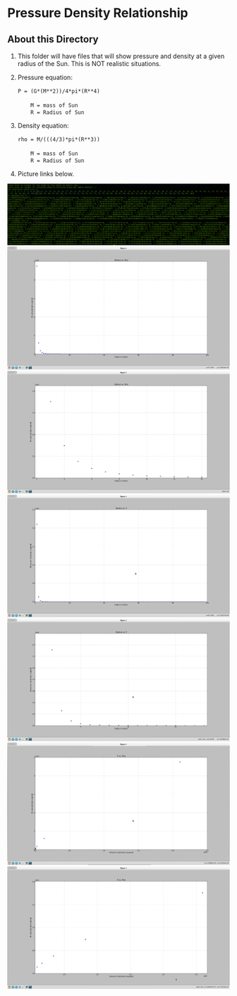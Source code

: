 Pressure Density Relationship
=============================

About this Directory
--------------------

1.  This folder will have files that will show pressure and density at a given
    radius of the Sun. This is NOT realistic situations.  

2.  Pressure equation:

        P = (G*(M**2))/4*pi*(R**4)

            M = mass of Sun
            R = Radius of Sun

3.  Density equation:

        rho = M/(((4/3)*pi*(R**3))

            M = mass of Sun
            R = Radius of Sun

4.  Picture links below.

![CMD Line output](https://raw.githubusercontent.com/jaylenw/helioseismology/master/pressure-density/Screenshots/Screenshot4.png)
![Plotting Radius vs. Rho](https://raw.githubusercontent.com/jaylenw/helioseismology/master/pressure-density/Screenshots/Screenshot1.png)
![Radius vs. Rho Zoomed](https://raw.githubusercontent.com/jaylenw/helioseismology/master/pressure-density/Screenshots/Screenshot1zoomed.png)
![Radius vs. Pressure](https://raw.githubusercontent.com/jaylenw/helioseismology/master/pressure-density/Screenshots/Screenshot2.png)
![Radius vs. Pressure Zoomed](https://raw.githubusercontent.com/jaylenw/helioseismology/master/pressure-density/Screenshots/Screenshot2zoomed.png)
![Pressure vs. Rho](https://raw.githubusercontent.com/jaylenw/helioseismology/master/pressure-density/Screenshots/Screenshot3.png)
![Pressure vs. Rho Zoomed](https://raw.githubusercontent.com/jaylenw/helioseismology/master/pressure-density/Screenshots/Screenshot3zoomed.png)
